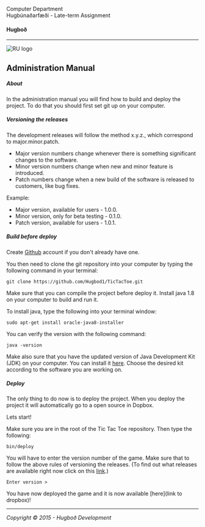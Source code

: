 Computer Department								
Hugbúnaðarfæði -
Late-term Assignment 

#### Hugboð

----

![RU logo](http://www.ru.is/skin/basic9k/i/sitelogo.png)



## Administration Manual

##### About
In the administration manual you will find how to build and deploy the project. To do that you should first set git up on your computer. 

##### Versioning the releases
The development releases will follow the method x.y.z., which correspond to major.minor.patch.

- Major version numbers change whenever there is something significant changes to the software.
- Minor version numbers change when new and minor feature is introduced.
- Patch numbers change when a new build of the software is released to customers, like bug fixes.

Example: 	
- Major version, available for users - 1.0.0.
- Minor version, only for beta testing - 0.1.0.
- Patch version, available for users - 1.0.1.
			

##### Build before deploy
Create [Github](https://github.com) account if you don't already have one. 

You then need to clone the git repository into your computer by typing the following command in your terminal: 
```
git clone https://github.com/Hugbod1/TicTacToe.git
```

Make sure that you can compile the project before deploy it. Install java 1.8 on your computer to build and run it.

To install java, type the following into your terminal window:
```
sudo apt-get install oracle-java8-installer
```
You can verify the version with the following command:
```
java -version
```

Make also sure that you have the updated version of Java Development Kit (JDK) on your computer. You can install it [here](http://www.oracle.com/technetwork/java/javase/downloads/jdk8-downloads-2133151.html). Choose the desired kit according to the software you are working on.

##### Deploy
The only thing to do now is to deploy the project. When you deploy the project it will automatically go to a open source in Dopbox.

Lets start!

Make sure you are in the root of the Tic Tac Toe repository. 
Then type the following: 
```
bin/deploy
```
You will have to enter the version number of the game. Make sure that to follow the above rules of versioning the releases. (To find out what releases are available right now click on this [link]().)
```
Enter version >
```

You have now deployed the game and it is now available [here](link to dropbox)!







---
*Copyright © 2015 - Hugboð Development*